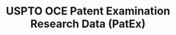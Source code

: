 ---
bigquery: https://console.cloud.google.com/bigquery?p=patents-public-data&d=uspto_oce_pair&page=dataset
citation: 'Graham, S. Marco, A., and Miller, A. (2015). “The USPTO Patent Examination
  Research Dataset: A Window on the Process of Patent Examination.”'
contributors: Graham, S. Marco, A., Miller, A.
cost: None
description: The latest version of PatEx (referred to below as the 2020 release) contains
  detailed information on nearly 11.9 million publicly-viewable provisional and non-provisional
  patent applications to the USPTO and over 4.6 million Patent Cooperation Treaty
  (PCT) applications. It is based on data that OCE downloaded from the Patent Examination
  Data System (PEDS) in April, 2021. The PEDS data are sourced from Public PAIR. The
  first time that OCE used PEDS as the basis of PatEx was for the 2019 release. We
  took the PEDS data and organized it into the familiar PatEx data files, which are
  based on the organization of the Public PAIR portal. The data files include information
  on each application’s characteristics, prosecution history, continuation history,
  claims of foreign priority, patent term adjustment history, publication history,
  and correspondence address information.
documentation: 'For the 2019 and later releases, new technical documentation is available
  https://www.uspto.gov/sites/default/files/documents/PatEx-2019-Technical-Doc.pdf


  A document describing the 2014-2017 data sets is available and can be cited as:
  Graham, Stuart J.H. and Marco, Alan C. and Miller, Richard, The USPTO Patent Examination
  Research Dataset: A Window on the Process of Patent Examination (November 30, 2015).
  Available at SSRN: https://ssrn.com/abstract=2702637.'
last_edit: Mon, 04 Apr 2022 19:06:22 GMT
location: https://www.uspto.gov/ip-policy/economic-research/research-datasets/patent-examination-research-dataset-public-pair
maintained_by: EconomicsData@uspto.gov
related_publications: https://ssrn.com/abstract=29956744, https://ssrn.com/abstract=2702637
schema_fields: '[''uspc_class'', ''patent_issue_date'', ''correspondence_region_name'',
  ''status_description'', ''atty_docket_number'', ''parent_country'', ''application_number'',
  ''confirm_number'', ''inventor_name_first'', ''abandon_date'', ''inventor_rank'',
  ''correspondence_name_line_1'', ''application_type'', ''sequence_number'', ''correspondence_street_line_1'',
  ''earliest_pgpub_number'', ''child_filing_date'', ''inventor_country_code'', ''inventor_name_middle'',
  ''appl_status_date'', ''wipo_pub_date'', ''patent_number'', ''earliest_pgpub_date'',
  ''correspondence_name_line_2'', ''correspondence_postal_code'', ''correspondence_region_code'',
  ''examiner_name_middle'', ''correspondence_street_line_2'', ''parent_filing_date'',
  ''event_description'', ''small_entity_indicator'', ''inventor_address_type'', ''correspondence_country_name'',
  ''application_number_pair'', ''status_code'', ''uspc_subclass'', ''inventor_country_name'',
  ''examiner_name_first'', ''inventor_region_code'', ''child_application_number'',
  ''parent_country_code'', ''appl_status_code'', ''file_location'', ''invention_title'',
  ''customer_number'', ''recorded_date'', ''correspondence_city'', ''aia_first_to_file'',
  ''filing_date'', ''foreign_parent_id'', ''disposal_type'', ''examiner_art_unit'',
  ''wipo_pub_number'', ''parent_application_number'', ''event_code'', ''foreign_parent_date'',
  ''continuation_type'', ''correspondence_country_code'', ''inventor_name_last'',
  ''examiner_id'', ''file_location_date'', ''invention_subject_matter'', ''examiner_name_last'']'
shortname: patex
tags:
- patents
- legal
- history
terms_of_use: 'USPTO’s online databases are not designed or intended to be a source
  for bulk downloads of USPTO data when accessed through the website’s interfaces.
  Individuals, companies, IP addresses, or blocks of IP addresses who, in effect,
  deny or decrease service by generating unusually high numbers of database accesses
  (searches, pages, or hits), whether generated manually or in an automated fashion,
  may be denied access to USPTO servers without notice.


  Bulk data products may be separately obtained from the USPTO, either for free or
  at the cost of dissemination. For details, see information on Electronic Bulk Data
  Products: https://www.uspto.gov/learning-and-resources/electronic-bulk-data-products'
title: USPTO OCE Patent Examination Research Data (PatEx)
uuid: 4342caa7-23af-420c-b2f6-6088f133df6a
---